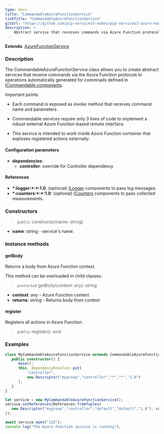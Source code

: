 ```yaml
---
type: docs
title: "CommandableAzureFunctionService"
linkTitle: "CommandableAzureFunctionService"
gitUrl: "https://github.com/pip-services3-nodex/pip-services3-azure-nodex"
description: >
    Abstract service that receives commands via Azure Function protocol to operations automatically generated for commands defined in [ICommandable components](../../../commons/commands/icommandable).
---
```


**Extends**: [AzureFunctionService](../azure_function_service)

### Description
The CommandableAzureFunctionService class allows you to create abstract services that receive commands via the Azure Function protocols to operations automatically generated for commnads defined in [ICommandable components](../../../commons/commands/icommandable).

Important points 

- Each command is exposed as invoke method that receives command name and parameters.

- Commandable services require only 3 lines of code to implement a robust external Azure Function-based remote interface.

- This service is intended to work inside Azure Function container that exploses registered actions externally.

#### Configuration parameters
 
- **dependencies**:
    - **controller**: override for Controller dependency


#### References
- **\*:logger:\*:\*:1.0**: (optional) [ILogger](../../../components/log/ilogger) components to pass log messages.
- **\*:counters:\*:\*:1.0**: (optional) [ICounters](../../../components/count/icounters) components to pass collected measurements.

### Constructors

> `public` constructor(name: string) 

- **name**: string - service's name.


### Instance methods

#### getBody
Returns a body from Azure Function context.

This method can be overloaded in child classes.

> `protected` getBody(context: any): string

- **context**: any - Azure Function context
- **returns**: string - Returns body from context

#### register
Registers all actions in Azure Function.
> `public` register(): void


### Examples

```typescript
class MyCommandableAzureFunctionService extends CommandableAzureFunctionService {
   public constructor() {
      base();
      this._dependencyResolver.put(
          "controller",
          new Descriptor("mygroup","controller","*","*","1.0")
      );
   }
}

let service = new MyCommandableAzureFunctionService();
service.setReferences(References.fromTuples(
   new Descriptor("mygroup","controller","default","default","1.0"), controller
));

await service.open("123");
console.log("The Azure Function service is running");
```
